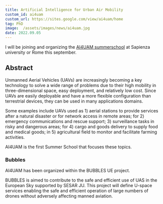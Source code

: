 ```yaml
---
title: Artificial Intelligence for Urban Air Mobility
custom_id: ai4uam
custom_url: https://sites.google.com/view/ai4uam/home
tag: PhD
image:  /assets/images/news/ai4uam.jpg
date: 2022.09.05
---
```


I will be joining and organizing the [AI4UAM summerschool](https://sites.google.com/view/ai4uam/home) at Sapienza university or Rome this september.

## Abstract

Unmanned Aerial Vehicles (UAVs) are increasingly becoming a key technology to solve a wide range of problems due to their high mobility in three-dimensional space, easy deployment, and relatively low cost. Since UAVs are easily deployable and have a more flexible configuration than terrestrial devices, they can be used in many applications domains.

Some examples include UAVs used as 1) aerial stations to provide services after a natural disaster or for network access in remote areas; for 2) emergency communications and rescue support; 3)  surveillance tasks in risky and dangerous areas; for 4) cargo and goods delivery to supply food and medical goods; in 5) agricultural field to monitor and facilitate farming activities.

AI4UAM  is the first Summer School that focuses these topics.

### Bubbles

AI4UAM has been organized within the BUBBLES UE project.

BUBBLES is aimed to contribute to the safe and efficient use of UAS in the European Sky supported by SESAR JU. This project will define U-space services enabling the safe and efficient operation of large numbers of drones without adversely affecting manned aviation.
